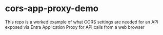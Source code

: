 # cors-app-proxy-demo
This repo is a worked example of what CORS settings are needed for an API exposed via Entra Application Proxy for API calls from a web browser
